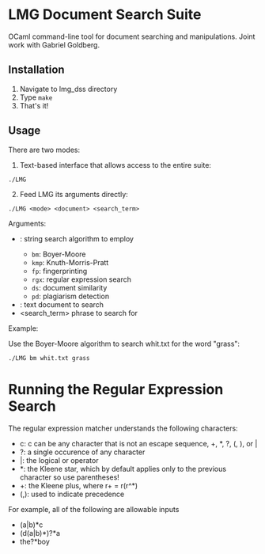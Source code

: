 # LMG Document Search Suite

OCaml command-line tool for document searching and manipulations. Joint work with Gabriel Goldberg.

## Installation

1. Navigate to lmg_dss directory
2. Type	`make`
3. That's it!

## Usage

There are two modes:  

1. Text-based interface that allows access to the entire suite:

`./LMG`

2. Feed LMG its arguments directly:

`./LMG <mode> <document> <search_term>`

Arguments:
- <mode>: string search algorithm to employ
  - `bm`: Boyer-Moore
  - `kmp`: Knuth-Morris-Pratt
  - `fp`: fingerprinting
  - `rgx`: regular expression search
  - `ds`: document similarity
  - `pd`: plagiarism detection
- <document>: text document to search
- <search_term> phrase to search for

Example:

Use the Boyer-Moore algorithm to search whit.txt for the word "grass":

`./LMG bm whit.txt grass` 

# Running the Regular Expression Search

The regular expression matcher understands the following characters:

- c: c can be any character that is not an escape sequence, +, *, ?, (, ), or |
- ?: a single occurence of any character
- |:  the logical or operator
- *: the Kleene star, which by default applies only to the previous character so use parentheses!
- +: the Kleene plus, where r+ = r(r^*)
- (,): used to indicate precedence

For example, all of the following are allowable inputs
- (a|b)*c
- (d(a|b)*)?*a
- the?*boy
